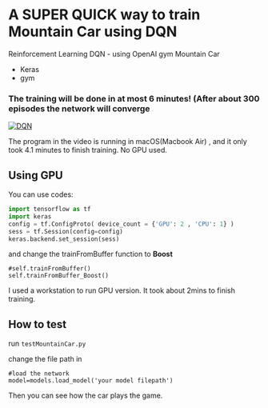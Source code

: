 <!--
title:DQN Mountain Car Deep Reinforcement learning OpenAI gym
categories: DQN Mountain Car Deep Reinforcement learning OpenAI gym
description: DQN Mountain Car Deep Reinforcement learning OpenAI gym
keywords: DQN Mountain Car Deep Reinforcement learning OpenAI gym

<meta name='DQN Mountain Car' content='Deep Reinforcement learning OpenAI gym quick'>  -->

# A SUPER QUICK way to train Mountain Car using DQN

Reinforcement Learning DQN - using OpenAI gym Mountain Car

- Keras
- gym

### The training will be done in at most 6 minutes! (After about 300 episodes the network will converge



[![DQN](http://img.youtube.com/vi/4kTxLr2NjYY/0.jpg)](http://www.youtube.com/watch?v=4kTxLr2NjYY "DQN")



The program in the video is running in macOS(Macbook Air) , and it only took 4.1 minutes to finish training. No GPU used.  

## Using GPU

You can use codes:

````python
import tensorflow as tf
import keras
config = tf.ConfigProto( device_count = {'GPU': 2 , 'CPU': 1} ) 
sess = tf.Session(config=config) 
keras.backend.set_session(sess)
````

and change the trainFromBuffer function to **Boost**

````
#self.trainFromBuffer()
self.trainFromBuffer_Boost()
````

I used a workstation to run GPU version. It took about 2mins to finish training.

## How to test

run `testMountainCar.py`

change the file path in 

````
#load the network
model=models.load_model('your model filepath')
````

Then you can see how the car plays the game.













